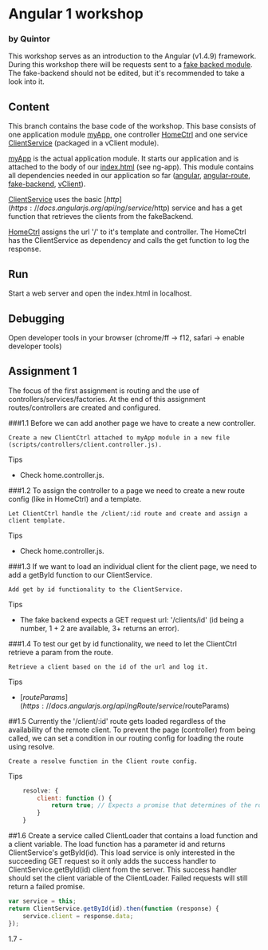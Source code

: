 # Angular 1 workshop
### by Quintor
This workshop serves as an introduction to the Angular (v1.4.9) framework. During this workshop there will be requests sent to 
a [fake backed module](../master/libs/fake-backend.js).  The fake-backend should not be edited, but it's recommended to take a
look into it.

## Content
This branch contains the base code of the workshop. This base consists of one application module [myApp](../master/scripts/app.js), one 
controller [HomeCtrl](../master/scripts/controllers/home.controller.js) and one service [ClientService](../master/scripts/services/client.service.js) (packaged in a vClient module).

[myApp](../master/scripts/app.js) is the actual application module. It starts our application and is attached to the body of our [index.html](../master/index.html) (see ng-app). This module 
contains all dependencies needed in our application so far ([angular](../master/libs/angular.js), [angular-route](../master/libs/angular-route.js), [fake-backend](../master/libs/fake-backend.js), [vClient](../master/scripts/services/client.service.js)).

[ClientService](../master/scripts/services/client.service.js) uses the basic [$http](https://docs.angularjs.org/api/ng/service/$http) service and has a get function that retrieves the clients from the fakeBackend.

[HomeCtrl](../master/scripts/controllers/home.controller.js) assigns the url '/' to it's template and controller. The HomeCtrl has the ClientService as dependency and calls
the get function to log the response.

## Run
Start a web server and open the index.html in localhost.

## Debugging
Open developer tools in your browser (chrome/ff -> f12, safari -> enable developer tools)

## Assignment 1
The focus of the first assignment is routing and the use of controllers/services/factories.
At the end of this assignment routes/controllers are created and configured.

###1.1
Before we can add another page we have to create a new controller.
```
Create a new ClientCtrl attached to myApp module in a new file (scripts/controllers/client.controller.js).
```
Tips
- Check home.controller.js.

###1.2
To assign the controller to a page we need to create a new route config (like in HomeCtrl) and a template.
```
Let ClientCtrl handle the /client/:id route and create and assign a client template.
```
Tips
- Check home.controller.js.

###1.3
If we want to load an individual client for the client page, we need to add a getById function to our ClientService.
```
Add get by id functionality to the ClientService.
```
Tips
- The fake backend expects a GET request url: '/clients/id' (id being a number, 1 + 2 are available, 3+ returns an error).

###1.4
To test our get by id functionality, we need to let the ClientCtrl retrieve a param from the route.
```
Retrieve a client based on the id of the url and log it.
```
Tips
- [$routeParams](https://docs.angularjs.org/api/ngRoute/service/$routeParams)

##1.5
Currently the '/client/:id' route gets loaded regardless of the availability of the remote client. To prevent the page (controller) from
being called, we can set a condition in our routing config for loading the route using resolve.
```
Create a resolve function in the Client route config.
```
Tips
```javascript
    resolve: {
        client: function () {
            return true; // Expects a promise that determines of the route will succeed.
        }
    }
```

##1.6
Create a service called ClientLoader that contains a load function and a client variable.
The load function has a parameter id and returns ClientService's getById(id). This load service is only interested in
the succeeding GET request so it only adds the success handler to ClientService.getById(id) client from the server.
This success handler should set the client variable of the ClientLoader.
Failed requests will still return a failed promise.

```javascript
var service = this;
return ClientService.getById(id).then(function (response) {
    service.client = response.data;
});
```
1.7 -